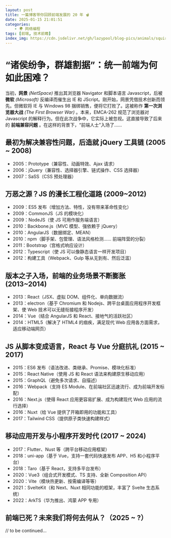 ```yaml
---
layout: post
title: 一篇博客带你回顾前端发展的 20 年 🫕
date: 2025-01-15 21:01:51
categories:
    - 🌍️ 网络编程
tags: [前端, 技术前瞻]
index_img: https://cdn.jsdelivr.net/gh/lazypool/blog-pics/animals/squirrel.png
---
```


# “诸侯纷争，群雄割据”：统一前端为何如此困难？

当初，**网景** _(NetSpace)_ 推出其浏览器 Navigator 和脚本语言 Javascript，后被 **微软** _(Microsoft)_ 反编译而催生出 IE 和 JScript。刚开始，网景凭借技术创新而领先。但微软将 IE 与 Windows 98 捆绑销售，便将它打败了。这被称作 **第一次浏览器大战** _(The First Browser War)_ 。本来，EMCA-262 规范了浏览器对 Javascript 的解释行为。但在此次战争中，它实际上被忽视。这直接导致了后来的 **前端兼容问题** 。在这样的背景下，“前端人士”入场了……

## 最初为解决兼容性问题，后造就 jQuery 工具链 (2005 ~ 2008)

- 2005：Prototype（兼容性、动画特效、Ajax 请求）
- 2006：jQuery（兼容性、选择器引擎、链式操作、CSS 选择器）
- 2007：SaSS（CSS 预处理器）

## 万恶之源？JS 的漫长工程化道路 (2009~2012)

- 2009：ES5 发布（增加方法、特性，没有带来革命性变化）
- 2009：CommonJS（JS 的模块化）
- 2009：NodeJS（使 JS 可用作服务端语言）
- 2010：Backbone.js（MVC 模型、强依赖于 jQuery）
- 2010：AngularJS（数据绑定、MEAN）
- 2010：npm（脚手架、包管理、语法风格检测…… 前端阵营的分裂）
- 2011：Bootstrap（宫格式响应设计）
- 2012：Typescript（使 JS 可以像静态语言一样开发项目）
- 2012：构建工具（Webpack、Gulp 等从无到有、然后泛滥）

## 版本之子入场，前端的业务场景不断膨胀 (2013~2014)

- 2013：React（JSX、虚拟 DOM、组件化、单向数据流）
- 2013：electron（基于 Chromium 和 Nodejs、跨平台桌面应用程序开发框架、使 Web 技术可以无缝衔接程序开发）
- 2014：Vue（结合 AngularJS 和 React、接地气的活跃社区）
- 2014：HTML5（解决了 HTML4 的痼疾，满足现代 Web 应用各方面需求，适应移动端网页）

## JS 从脚本变成语言，React 与 Vue 分庭抗礼 (2015 ~ 2017)

- 2015：ES6 发布（语法改进、类继承、Promise、模块化标准）
- 2015：React Native（使用 JS 和 React 语法来构建原生移动应用）
- 2015：GraphQL（避免多次请求、自描述）
- 2016：Webpack（支持 ES Module、在前端社区迅速流行、成为前端开发标配）
- 2016：Next.js（使得 React 应用更容易扩展、成为构建现代 Web 应用的流行选择）
- 2016：Nuxt（给 Vue 提供了开箱即用的功能和工具）
- 2017：Tailwind CSS（提供原子类快速构建样式）

## 移动应用开发与小程序开发时代 (2017 ~ 2024)

- 2017：Flutter、Nust 等（跨平台移动应用框架）
- 2018：uni-app（基于 Vue，支持一套代码快速发布 APP、H5 和小程序平台）
- 2018：Taro（基于 React，支持多平台发布）
- 2020：Vue3（组合式开发模式、TS 支持、全新 Composition API）
- 2020：Vite（模块热更新、按需编译等等）
- 2021：SvelteKit（和 Next、Nuxt 相同功能的框架，丰富了 Svelte 生态系统）
- 2022：ArkTS（华为推出、鸿蒙 APP 专用）

## 前端已死？未来我们将何去何从？（2025 ~ ?）

// to be continued...
